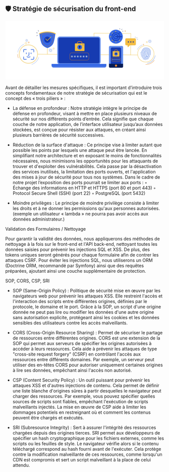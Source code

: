 ## 🛡️ Stratégie de sécurisation du front-end

![Stratégie de sécurisation du front-end](/img/cybersecurity.png)

Avant de détailler les mesures spécifiques, il est important d’introduire trois concepts fondamentaux de notre stratégie de sécurisation qui est le concept des « trois piliers » :

- La défense en profondeur : Notre stratégie intègre le principe de défense en profondeur, visant à mettre en place plusieurs niveaux de sécurité sur nos différents points d’entrée. Cela signifie que chaque couche de notre application, de l’interface utilisateur jusqu’aux données stockées, est conçue pour résister aux attaques, en créant ainsi plusieurs barrières de sécurité successives.

- Réduction de la surface d'attaque : Ce principe vise à limiter autant que possible les points par lesquels une attaque peut être lancée. En simplifiant notre architecture et en exposant le moins de fonctionnalités nécessaires, nous minimisons les opportunités pour les attaquants de trouver et d'exploiter des vulnérabilités. Cela passe par la désactivation des services inutilisés, la limitation des ports ouverts, et l'application des mises à jour de sécurité pour tous nos systèmes. Dans le cadre de notre projet l’exposition des ports pourrait se limiter aux ports : ◦ Échange des informations en HTTP et HTTPS (port 80 et port 443) ◦ Protocol Secure Shell (SSH) (port 22) ◦ PostgreSQL (port 5432)

- Moindre privilèges : Le principe de moindre privilège consiste à limiter les droits et à ne donner les permissions qu'aux personnes autorisées. (exemple un utilisateur « lambda » ne pourra pas avoir accès aux données administrateur.)

Validation des Formulaires / Nettoyage

Pour garantir la validité des données, nous appliquerons des méthodes de nettoyage à la fois sur le front-end et l'API back-end, nettoyant toutes les données saisies pour prévenir les injections SQL et XSS. De plus, des tokens uniques seront générés pour chaque formulaire afin de contrer les attaques CSRF. Pour éviter les injections SQL, nous utiliserons un ORM (Doctrine ORM, recommandé par Symfony) ainsi que des requêtes préparées, ajoutant ainsi une couche supplémentaire de protection.

SOP, CORS, CSP, SRI

- SOP (Same-Origin Policy) : Politique de sécurité mise en œuvre par les navigateurs web pour prévenir les attaques XSS. Elle restreint l'accès et l'interaction des scripts entre différentes origines, définies par le protocole, le domaine et le port. Grâce à la SOP, un script d'une origine donnée ne peut pas lire ou modifier les données d'une autre origine sans autorisation explicite, protégeant ainsi les cookies et les données sensibles des utilisateurs contre les accès malveillants.

- CORS (Cross-Origin Resource Sharing) : Permet de sécuriser le partage de ressources entre différentes origines. CORS est une extension de la SOP qui permet aux serveurs de spécifier les origines autorisées à accéder à leurs ressources. Cela aide à prévenir les attaques de type "cross-site request forgery" (CSRF) en contrôlant l'accès aux ressources entre différents domaines. Par exemple, un serveur peut utiliser des en-têtes CORS pour autoriser uniquement certaines origines à lire ses données, empêchant ainsi l'accès non autorisé.

- CSP (Content Security Policy) : Un outil puissant pour prévenir les attaques XSS et d'autres injections de contenu. Cela permet de définir une liste blanche d'origines sûres à partir desquelles le navigateur peut charger des ressources. Par exemple, vous pouvez spécifier quelles sources de scripts sont fiables, empêchant l'exécution de scripts malveillants injectés. La mise en œuvre de CSP aide à limiter les dommages potentiels en restreignant où et comment les contenus peuvent être chargés et exécutés.

- SRI (Subresource Integrity) : Sert à assurer l'intégrité des ressources chargées depuis des origines tierces. SRI permet aux développeurs de spécifier un hash cryptographique pour les fichiers externes, comme les scripts ou les feuilles de style. Le navigateur vérifie alors si le contenu téléchargé correspond au hash fourni avant de l'exécuter. Cela protège contre la modification malveillante de ces ressources, comme lorsqu'un CDN est compromis et sert un script malveillant à la place de celui attendu.